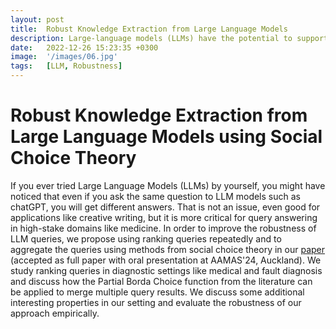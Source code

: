 ```yaml
---
layout: post
title:  Robust Knowledge Extraction from Large Language Models
description: Large-language models (LLMs) have the potential to support a wide range of applications. However, they are ill-suited for query answering in high-stake domains like medicine because they generate answers at random and their answers are typically not robust - even the same query can result in different answers when prompted multiple times.
date:   2022-12-26 15:23:35 +0300
image:  '/images/06.jpg'
tags:   [LLM, Robustness]
---
```

# Robust Knowledge Extraction from Large Language Models using Social Choice Theory

If you ever tried Large Language Models (LLMs) by yourself, you might have noticed that even if you ask the same question to LLM models such as chatGPT, you will get different answers. That is not an issue, even good for applications like creative writing, but it is more critical for query answering in high-stake domains like medicine. In order to improve the robustness of LLM queries, we propose using ranking queries repeatedly and to aggregate the queries using methods from social choice theory in our [paper](https://arxiv.org/abs/2312.14877) (accepted as full paper with oral presentation at AAMAS'24, Auckland). We study ranking queries in diagnostic settings like medical and fault diagnosis and discuss how the Partial Borda Choice function from the literature can be applied to merge multiple query results. We discuss some additional interesting properties in our setting and evaluate the robustness of our approach empirically.

